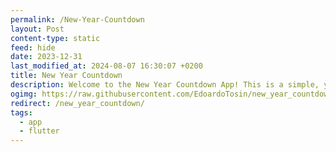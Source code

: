 ```yaml
---
permalink: /New-Year-Countdown
layout: Post
content-type: static
feed: hide
date: 2023-12-31
last_modified_at: 2024-08-07 16:30:07 +0200
title: New Year Countdown
description: Welcome to the New Year Countdown App! This is a simple, yet captivating application designed to provide a unique user experience. It's a perfect blend of functionality and aesthetic appeal, making it a delight to use.
ogimg: https://raw.githubusercontent.com/EdoardoTosin/new_year_countdown/main/assets/screenshot/social_preview.jpg
redirect: /new_year_countdown/
tags:
  - app
  - flutter
---
```

